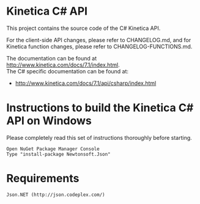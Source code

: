 Kinetica C# API
================

This project contains the source code of the C# Kinetica API.

For the client-side API changes, please refer to CHANGELOG.md, and for Kinetica
function changes, please refer to CHANGELOG-FUNCTIONS.md.

The documentation can be found at http://www.kinetica.com/docs/7.1/index.html.  
The C# specific documentation can be found at:

*   http://www.kinetica.com/docs/7.1/api/csharp/index.html


Instructions to build the Kinetica C# API on Windows
====================================================

Please completely read this set of instructions thoroughly before starting.

	Open NuGet Package Manager Console
	Type "install-package Newtonsoft.Json"

Requirements
============

	Json.NET (http://json.codeplex.com/)

